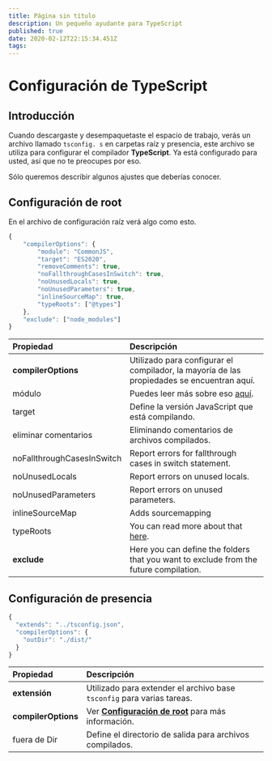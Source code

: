 ```yaml
---
title: Página sin título
description: Un pequeño ayudante para TypeScript
published: true
date: 2020-02-12T22:15:34.451Z
tags:
---
```


# Configuración de TypeScript

## Introducción

Cuando descargaste y desempaquetaste el espacio de trabajo, verás un archivo llamado `tsconfig. s` en carpetas raíz y presencia, este archivo se utiliza para configurar el compilador **TypeScript**. Ya está configurado para usted, así que no te preocupes por eso.

Sólo queremos describir algunos ajustes que deberías conocer.

## Configuración de root

En el archivo de configuración raíz verá algo como esto.

```javascript
{
    "compilerOptions": {
        "module": "CommonJS",
        "target": "ES2020",
        "removeComments": true,
        "noFallthroughCasesInSwitch": true,
        "noUnusedLocals": true,
        "noUnusedParameters": true,
        "inlineSourceMap": true,
        "typeRoots": ["@types"]
    },
    "exclude": ["node_modules"]
}
```

| Propiedad                  | Descripción                                                                                                                     |
|:-------------------------- |:------------------------------------------------------------------------------------------------------------------------------- |
| **compilerOptions**        | Utilizado para configurar el compilador, la mayoría de las propiedades se encuentran aquí.                                      |
| módulo                     | Puedes leer más sobre eso [aquí](https://www.typescriptlang.org/docs/handbook/modules.html).                                    |
| target                     | Define la versión JavaScript que está compilando.                                                                               |
| eliminar comentarios       | Eliminando comentarios de archivos compilados.                                                                                  |
| noFallthroughCasesInSwitch | Report errors for fallthrough cases in switch statement.                                                                        |
| noUnusedLocals             | Report errors on unused locals.                                                                                                 |
| noUnusedParameters         | Report errors on unused parameters.                                                                                             |
| inlineSourceMap            | Adds sourcemapping                                                                                                              |
| typeRoots                  | You can read more about that [here](https://www.typescriptlang.org/docs/handbook/tsconfig-json.html#types-typeroots-and-types). |
| **exclude**                | Here you can define the folders that you want to exclude from the future compilation.                                           |

## Configuración de presencia

```javascript
{
  "extends": "../tsconfig.json",
  "compilerOptions": {
    "outDir": "./dist/"
  }
}
```

| Propiedad           | Descripción                                                                                      |
|:------------------- |:------------------------------------------------------------------------------------------------ |
| **extensión**       | Utilizado para extender el archivo base `tsconfig` para varias tareas.                           |
| **compilerOptions** | Ver [**Configuración de root**](/dev/presence/tsconfig#root-configuration) para más información. |
| fuera de Dir        | Define el directorio de salida para archivos compilados.                                         |
